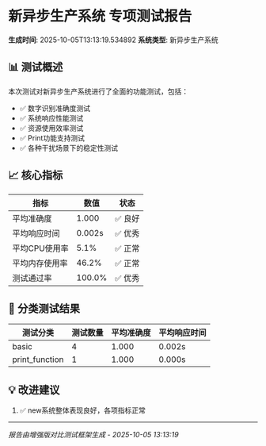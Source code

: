 # 新异步生产系统 专项测试报告
**生成时间**: 2025-10-05T13:13:19.534892
**系统类型**: 新异步生产系统

## 📊 测试概述

本次测试对新异步生产系统进行了全面的功能测试，包括：
- ✅ 数字识别准确度测试
- ✅ 系统响应性能测试
- ✅ 资源使用效率测试
- ✅ Print功能支持测试
- ✅ 各种干扰场景下的稳定性测试

## 📈 核心指标

| 指标 | 数值 | 状态 |
|------|------|------|
| 平均准确度 | 1.000 | ✅ 良好 |
| 平均响应时间 | 0.002s | ✅ 优秀 |
| 平均CPU使用率 | 5.1% | ✅ 正常 |
| 平均内存使用率 | 46.2% | ✅ 正常 |
| 测试通过率 | 100.0% | ✅ 优秀 |

## 🎯 分类测试结果

| 测试分类 | 测试数量 | 平均准确度 | 平均响应时间 |
|----------|----------|------------|--------------|
| basic | 4 | 1.000 | 0.002s |
| print_function | 1 | 1.000 | 0.000s |

## 💡 改进建议

1. ✅ new系统整体表现良好，各项指标正常

---
*报告由增强版对比测试框架生成 - 2025-10-05 13:13:19*